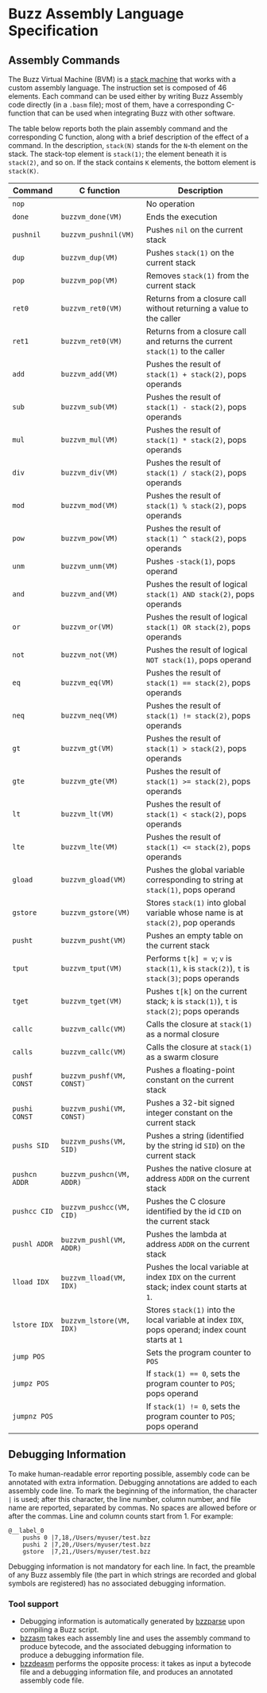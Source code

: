 # Buzz Assembly Language Specification

## Assembly Commands

The Buzz Virtual Machine (BVM) is a [stack machine](https://en.wikipedia.org/wiki/Stack_machine) that works with a custom assembly language. The instruction set is composed of 46 elements. Each command can be used either by writing Buzz Assembly code directly (in a `.basm` file); most of them, have a corresponding C-function that can be used when integrating Buzz with other software.

The table below reports both the plain assembly command and the corresponding C function, along with a brief description of the effect of a command. In the description, `stack(N)` stands for the `N`-th element on the stack. The stack-top element is `stack(1)`; the element beneath it is `stack(2)`, and so on. If the stack contains `K` elements, the bottom element is `stack(K)`.

| Command       | C function                | Description |
| ------------- | ------------------------- | ----------- |
| `nop`         |                           | No operation |
| `done`        | `buzzvm_done(VM)`         | Ends the execution |
| `pushnil`     | `buzzvm_pushnil(VM)`      | Pushes `nil` on the current stack |
| `dup`         | `buzzvm_dup(VM)`          | Pushes `stack(1)` on the current stack |
| `pop`         | `buzzvm_pop(VM)`          | Removes `stack(1)` from the current stack |
| `ret0`        | `buzzvm_ret0(VM)`         | Returns from a closure call without returning a value to the caller |
| `ret1`        | `buzzvm_ret0(VM)`         | Returns from a closure call and returns the current `stack(1)` to the caller |
| `add`         | `buzzvm_add(VM)`          | Pushes the result of `stack(1) + stack(2)`, pops operands |
| `sub`         | `buzzvm_sub(VM)`          | Pushes the result of `stack(1) - stack(2)`, pops operands |
| `mul`         | `buzzvm_mul(VM)`          | Pushes the result of `stack(1) * stack(2)`, pops operands |
| `div`         | `buzzvm_div(VM)`          | Pushes the result of `stack(1) / stack(2)`, pops operands |
| `mod`         | `buzzvm_mod(VM)`          | Pushes the result of `stack(1) % stack(2)`, pops operands |
| `pow`         | `buzzvm_pow(VM)`          | Pushes the result of `stack(1) ^ stack(2)`, pops operands |
| `unm`         | `buzzvm_unm(VM)`          | Pushes `-stack(1)`, pops operand |
| `and`         | `buzzvm_and(VM)`          | Pushes the result of logical `stack(1) AND stack(2)`, pops operands |
| `or`          | `buzzvm_or(VM)`           | Pushes the result of logical `stack(1) OR stack(2)`, pops operands |
| `not`         | `buzzvm_not(VM)`          | Pushes the result of logical `NOT stack(1)`, pops operand |
| `eq`          | `buzzvm_eq(VM)`           | Pushes the result of `stack(1) == stack(2)`, pops operands |
| `neq`         | `buzzvm_neq(VM)`          | Pushes the result of `stack(1) != stack(2)`, pops operands |
| `gt`          | `buzzvm_gt(VM)`           | Pushes the result of `stack(1) > stack(2)`, pops operands |
| `gte`         | `buzzvm_gte(VM)`          | Pushes the result of `stack(1) >= stack(2)`, pops operands |
| `lt`          | `buzzvm_lt(VM)`           | Pushes the result of `stack(1) < stack(2)`, pops operands |
| `lte`         | `buzzvm_lte(VM)`          | Pushes the result of `stack(1) <= stack(2)`, pops operands |
| `gload`       | `buzzvm_gload(VM)`        | Pushes the global variable corresponding to string at `stack(1)`, pops operand |
| `gstore`      | `buzzvm_gstore(VM)`       | Stores `stack(1)` into global variable whose name is at `stack(2)`, pop operands |
| `pusht`       | `buzzvm_pusht(VM)`        | Pushes an empty table on the current stack |
| `tput`        | `buzzvm_tput(VM)`         | Performs `t[k] = v`; `v` is `stack(1)`, `k` is `stack(2)`), `t` is `stack(3)`; pops operands |
| `tget`        | `buzzvm_tget(VM)`         | Pushes `t[k]` on the current stack; `k` is `stack(1)`), `t` is `stack(2)`; pops operands     |
| `callc`       | `buzzvm_callc(VM)`        | Calls the closure at `stack(1)` as a normal closure |
| `calls`       | `buzzvm_callc(VM)`        | Calls the closure at `stack(1)` as a swarm closure |
| `pushf CONST` | `buzzvm_pushf(VM, CONST)` | Pushes a floating-point constant on the current stack |
| `pushi CONST` | `buzzvm_pushi(VM, CONST)` | Pushes a 32-bit signed integer constant on the current stack |
| `pushs SID`   | `buzzvm_pushs(VM, SID)`   | Pushes a string (identified by the string id `SID`) on the current stack |
| `pushcn ADDR` | `buzzvm_pushcn(VM, ADDR)` | Pushes the native closure at address `ADDR` on the current stack |
| `pushcc CID`  | `buzzvm_pushcc(VM, CID)`  | Pushes the C closure identified by the id `CID` on the current stack |
| `pushl ADDR`  | `buzzvm_pushl(VM, ADDR)`  | Pushes the lambda at address `ADDR` on the current stack |
| `lload IDX`   | `buzzvm_lload(VM, IDX)`   | Pushes the local variable at index `IDX` on the current stack; index count starts at `1`. |
| `lstore IDX`  | `buzzvm_lstore(VM, IDX)`  | Stores `stack(1)` into the local variable at index `IDX`, pops operand; index count starts at `1` |
| `jump POS`    |                             | Sets the program counter to `POS` |
| `jumpz POS`   |                             | If `stack(1) == 0`, sets the program counter to `POS`; pops operand |
| `jumpnz POS`  |                             | If `stack(1) != 0`, sets the program counter to `POS`; pops operand |

## Debugging Information

To make human-readable error reporting possible, assembly code can be annotated with extra information. Debugging annotations are added to each assembly code line. To mark the beginning of the information, the character `|` is used; after this character, the line number, column number, and file name are reported, separated by commas. No spaces are allowed before or after the commas. Line and column counts start from 1. For example:

```
@__label_0
	pushs 0	|7,18,/Users/myuser/test.bzz
	pushi 2	|7,20,/Users/myuser/test.bzz
	gstore	|7,21,/Users/myuser/test.bzz
```

Debugging information is not mandatory for each line. In fact, the preamble of any Buzz assembly file (the part in which strings are recorded and global symbols are registered) has no associated debugging information.

### Tool support

* Debugging information is automatically generated by [bzzparse](../toolset.md#bzzparse) upon compiling a Buzz script.
* [bzzasm](../toolset.md#bzzasm) takes each assembly line and uses the assembly command to produce bytecode, and the associated debugging information to produce a debugging information file.
* [bzzdeasm](../toolset.md#bzzdeasm) performs the opposite process: it takes as input a bytecode file and a debugging information file, and produces an annotated assembly code file.
